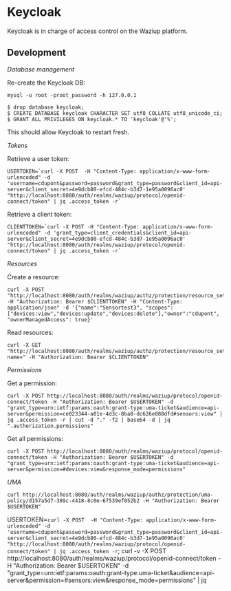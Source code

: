 Keycloak
========

Keycloak is in charge of access control on the Waziup platform.


Development
-----------

*Database management*

Re-create the Keycloak DB:
```
mysql -u root -proot_password -h 127.0.0.1

$ drop database keycloak;
$ CREATE DATABASE keycloak CHARACTER SET utf8 COLLATE utf8_unicode_ci;
$ GRANT ALL PRIVILEGES ON keycloak.* TO 'keycloak'@'%';
```
This should allow Keycloak to restart fresh.


*Tokens*

Retrieve a user token:
```
USERTOKEN=`curl -X POST  -H "Content-Type: application/x-www-form-urlencoded" -d 'username=cdupont&password=password&grant_type=password&client_id=api-server&client_secret=4e9dcb80-efcd-484c-b3d7-1e95a0096ac0' "http://localhost:8080/auth/realms/waziup/protocol/openid-connect/token" | jq .access_token -r`
```

Retrieve a client token:
```
CLIENTTOKEN=`curl -X POST -H "Content-Type: application/x-www-form-urlencoded" -d 'grant_type=client_credentials&client_id=api-server&client_secret=4e9dcb80-efcd-484c-b3d7-1e95a0096ac0' "http://localhost:8080/auth/realms/waziup/protocol/openid-connect/token" | jq .access_token -r`
```

*Resources*

Create a resource:
```
curl -X POST "http://localhost:8080/auth/realms/waziup/authz/protection/resource_set" -H "Authorization: Bearer $CLIENTTOKEN" -H "Content-Type: application/json" -d '{"name":"Sensortest3", "scopes":["devices:view","devices:update","devices:delete"],"owner":"cdupont", "ownerManagedAccess": true}'
```

Read resources:
```
curl -X GET "http://localhost:8080/auth/realms/waziup/authz/protection/resource_set?name=" -H "Authorization: Bearer $CLIENTTOKEN"
```

*Permissions*

Get a permission:
```
curl -X POST http://localhost:8080/auth/realms/waziup/protocol/openid-connect/token -H "Authorization: Bearer $USERTOKEN" -d "grant_type=urn:ietf:params:oauth:grant-type:uma-ticket&audience=api-server&permission=ce023344-a01e-4d3c-8ba8-dc626e088dfd#sensors:view" | jq .access_token -r | cut -d "." -f2 | base64 -d | jq ".authorization.permissions"
```

Get all permissions:
```
curl -X POST http://localhost:8080/auth/realms/waziup/protocol/openid-connect/token -H "Authorization: Bearer $USERTOKEN" -d "grant_type=urn:ietf:params:oauth:grant-type:uma-ticket&audience=api-server&permission=#devices:view&response_mode=permissions"
```

*UMA*

```
curl http://localhost:8080/auth/realms/waziup/authz/protection/uma-policy/d157a5d7-389c-4418-8c0e-67539ef052b2 -H "Authorization: Bearer $USERTOKEN"
```


USERTOKEN=`curl -X POST  -H "Content-Type: application/x-www-form-urlencoded" -d 'username=cdupont&password=password&grant_type=password&client_id=api-server&client_secret=4e9dcb80-efcd-484c-b3d7-1e95a0096ac0' "http://localhost:8080/auth/realms/waziup/protocol/openid-connect/token" | jq .access_token -r`; curl -v -X POST http://localhost:8080/auth/realms/waziup/protocol/openid-connect/token -H "Authorization: Bearer $USERTOKEN" -d "grant_type=urn:ietf:params:oauth:grant-type:uma-ticket&audience=api-server&permission=#sensors:view&response_mode=permissions" | jq
